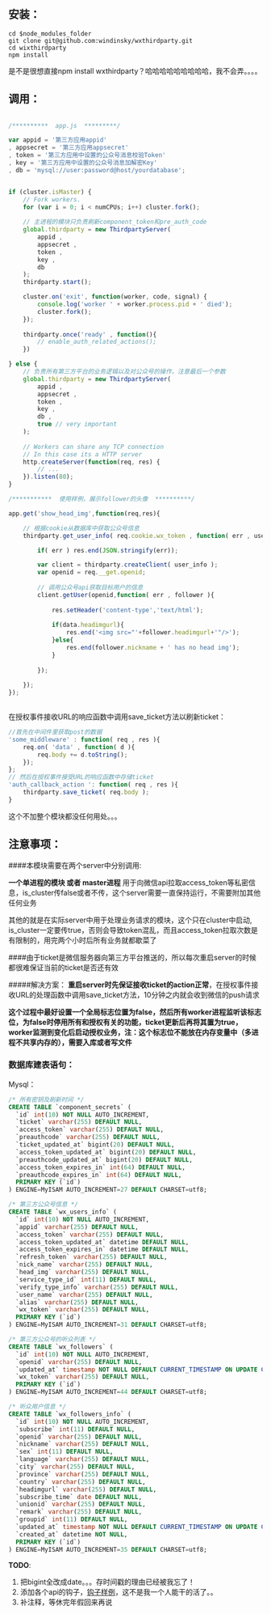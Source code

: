 ## 安装：
	cd $node_modules_folder
	git clone git@github.com:windinsky/wxthirdparty.git
	cd wixthirdparty
	npm install

是不是很想直接npm install wxthirdparty？哈哈哈哈哈哈哈哈哈，我不会弄。。。。

## 调用：
```js
	
/**********  app.js  *********/

var appid = '第三方应用appid'
, appsecret = '第三方应用appsecret'
, token = '第三方应用中设置的公众号消息校验Token'
, key = '第三方应用中设置的公众号消息加解密Key'
, db = 'mysql://user:password@host/yourdatabase';


if (cluster.isMaster) {
	// Fork workers.
	for (var i = 0; i < numCPUs; i++) cluster.fork();
	
	// 主进程的模块只负责刷新component_token和pre_auth_code
	global.thirdparty = new ThirdpartyServer(
		appid , 
		appsecret , 
		token , 
		key , 
		db 
	);
	thirdparty.start();

	cluster.on('exit', function(worker, code, signal) {
		console.log('worker ' + worker.process.pid + ' died');
		cluster.fork();
	});
	
	thirdparty.once('ready' , function(){
		// enable_auth_related_actions();
	})

} else {
	// 负责所有第三方平台的业务逻辑以及对公众号的操作，注意最后一个参数
	global.thirdparty = new ThirdpartyServer( 
		appid , 
		appsecret , 
		token , 
		key , 
		db , 
		true // very important
	);
	
	// Workers can share any TCP connection
	// In this case its a HTTP server
	http.createServer(function(req, res) {
		// ...
	}).listen(80);
}

/***********  使用样例，展示follower的头像  **********/

app.get('show_head_img',function(req,res){

	// 根据cookie从数据库中获取公众号信息
	thirdparty.get_user_info( req.cookie.wx_token , function( err , user_info ){

		if( err ) res.end(JSON.stringify(err));

		var client = thirdparty.createClient( user_info );
		var openid = req.__get.openid;
		
		// 调用公众号api获取目标用户的信息
		client.getUser(openid,function( err , follower ){
		
			res.setHeader('content-type','text/html');
			
			if(data.headimgurl){
				res.end('<img src="'+follower.headimgurl+'"/>');
			}else{
				res.end(follower.nickname + ' has no head img');
			}
			
		});
		 
	});
});
	
```

在授权事件接收URL的响应函数中调用save_ticket方法以刷新ticket：
```js
//首先在中间件里获取post的数据
'some_middleware' : function( req , res ){
	req.on( 'data' , function( d ){
		req.body += d.toString();
	});
};
// 然后在授权事件接受URL的响应函数中存储ticket
'auth_callback_action ': function( req , res ){
	thirdparty.save_ticket( req.body );
}
```

这个不加整个模块都没任何用处。。。

## 注意事项：

####本模块需要在两个server中分别调用:

**一个单进程的模块 或者 master进程** 用于向微信api拉取access\_token等私密信息，is\_cluster传false或者不传，这个server需要一直保持运行，不需要附加其他任何业务

其他的就是在实际server中用于处理业务请求的模块，这个只在cluster中启动, is\_cluster一定要传true，否则会导致token混乱，而且access_token拉取次数是有限制的，用完两个小时后所有业务就都歇菜了

####由于ticket是微信服务器向第三方平台推送的，所以每次重启server的时候都很难保证当前的ticket是否还有效

#####解决方案：
**重启server时先保证接收ticket的action正常**，在授权事件接收URL的处理函数中调用save\_ticket方法，10分钟之内就会收到微信的push请求

**这个过程中最好设置一个全局标志位置为false，然后所有worker进程监听该标志位，为false时停用所有和授权有关的功能，ticket更新后再将其置为true，worker监测到变化后启动授权业务，注：这个标志位不能放在内存变量中（多进程不共享内存的），需要入库或者写文件**

### 数据库建表语句：

Mysql：
```sql
/* 所有密钥及刷新时间 */
CREATE TABLE `component_secrets` (
  `id` int(10) NOT NULL AUTO_INCREMENT,
  `ticket` varchar(255) DEFAULT NULL,
  `access_token` varchar(255) DEFAULT NULL,
  `preauthcode` varchar(255) DEFAULT NULL,
  `ticket_updated_at` bigint(20) DEFAULT NULL,
  `access_token_updated_at` bigint(20) DEFAULT NULL,
  `preauthcode_updated_at` bigint(20) DEFAULT NULL,
  `access_token_expires_in` int(64) DEFAULT NULL,
  `preauthcode_expires_in` int(64) DEFAULT NULL,
  PRIMARY KEY (`id`)
) ENGINE=MyISAM AUTO_INCREMENT=27 DEFAULT CHARSET=utf8;

/* 第三方公众号信息 */
CREATE TABLE `wx_users_info` (
  `id` int(10) NOT NULL AUTO_INCREMENT,
  `appid` varchar(255) DEFAULT NULL,
  `access_token` varchar(255) DEFAULT NULL,
  `access_token_updated_at` datetime DEFAULT NULL,
  `access_token_expires_in` datetime DEFAULT NULL,
  `refresh_token` varchar(255) DEFAULT NULL,
  `nick_name` varchar(255) DEFAULT NULL,
  `head_img` varchar(255) DEFAULT NULL,
  `service_type_id` int(11) DEFAULT NULL,
  `verify_type_info` varchar(255) DEFAULT NULL,
  `user_name` varchar(255) DEFAULT NULL,
  `alias` varchar(255) DEFAULT NULL,
  `wx_token` varchar(255) DEFAULT NULL,
  PRIMARY KEY (`id`)
) ENGINE=MyISAM AUTO_INCREMENT=31 DEFAULT CHARSET=utf8;

/* 第三方公众号的听众列表 */
CREATE TABLE `wx_followers` (
  `id` int(10) NOT NULL AUTO_INCREMENT,
  `openid` varchar(255) DEFAULT NULL,
  `updated_at` timestamp NOT NULL DEFAULT CURRENT_TIMESTAMP ON UPDATE CURRENT_TIMESTAMP,
  `wx_token` varchar(255) DEFAULT NULL,
  PRIMARY KEY (`id`)
) ENGINE=MyISAM AUTO_INCREMENT=44 DEFAULT CHARSET=utf8;

/* 听众用户信息 */
CREATE TABLE `wx_followers_info` (
  `id` int(10) NOT NULL AUTO_INCREMENT,
  `subscribe` int(11) DEFAULT NULL,
  `openid` varchar(255) DEFAULT NULL,
  `nickname` varchar(255) DEFAULT NULL,
  `sex` int(11) DEFAULT NULL,
  `language` varchar(255) DEFAULT NULL,
  `city` varchar(255) DEFAULT NULL,
  `province` varchar(255) DEFAULT NULL,
  `country` varchar(255) DEFAULT NULL,
  `headimgurl` varchar(255) DEFAULT NULL,
  `subscribe_time` date DEFAULT NULL,
  `unionid` varchar(255) DEFAULT NULL,
  `remark` varchar(255) DEFAULT NULL,
  `groupid` int(11) DEFAULT NULL,
  `updated_at` timestamp NOT NULL DEFAULT CURRENT_TIMESTAMP ON UPDATE CURRENT_TIMESTAMP,
  `created_at` datetime NOT NULL,
  PRIMARY KEY (`id`)
) ENGINE=MyISAM AUTO_INCREMENT=35 DEFAULT CHARSET=utf8;
```
**TODO**: 

1. 把bigint全改成date。。。存时间戳的理由已经被我忘了！
2. 添加各个api的钩子，[钩子样例](https://github.com/windinsky/wxthirdparty/blob/master/lib/hooks/index.js)，这不是我一个人能干的活了。。
3. 补注释，等休完年假回来再说
